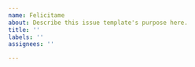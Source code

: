 ```yaml
---
name: Felicitame
about: Describe this issue template's purpose here.
title: ''
labels: ''
assignees: ''

---
```



